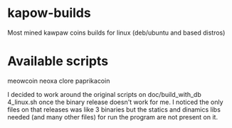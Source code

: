 # kapow-builds
Most mined kawpaw coins builds for linux (deb/ubuntu and based distros)

# Available scripts
meowcoin
neoxa
clore
paprikacoin

I decided to work around the original scripts on doc/build_with_db 4_linux.sh once the binary release doesn't work for me. 
I noticed the only files on that releases was like 3 binaries but the statics and dinamics libs needed (and many other files)
for run the program are not present on it.

